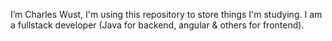 I’m Charles Wust, I'm using this repository to store things I'm studying.
I am a fullstack developer (Java for backend, angular & others for frontend).
